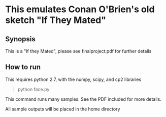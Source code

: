 # This emulates Conan O'Brien's old sketch "If They Mated"

## Synopsis

This is a "If they Mated", please see finalproject.pdf for further details

## How to run

This requires python 2.7, with the numpy, scipy, and cp2 libraries

> python face.py

This command runs many samples.  See the PDF included for more details.

All sample outputs will be placed in the home directory